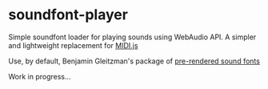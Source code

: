 soundfont-player
================

Simple soundfont loader for playing sounds using WebAudio API. A simpler and
lightweight replacement for [MIDI.js](https://github.com/mudcube/MIDI.js)

Use, by default, Benjamin Gleitzman's package of
[pre-rendered sound fonts](https://github.com/gleitz/midi-js-soundfonts)

Work in progress... 
